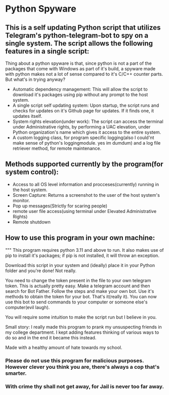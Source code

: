 # Python Spyware

## This is a self updating Python script that utilizes Telegram's python-telegram-bot to spy on a single system. The script allows the following features in a single script:

Thing about a python spyware is that, since python is not a part of the packages that come with Windows as part of it's build, a spyware made with python makes not a lot of sense compared to it's C/C++ counter parts. But what's in trying anyway?



- Automatic dependency management: This will allow the script to download it's packages using pip without any prompt to the host system.
- A single script self updating system: Upon startup, the script runs and checks for updates on it's Github page for updates. If it finds one, it updates itself.
- System rights elevation(under work): The script can access the terminal under Administrative rights, by performing a UAC elevation, under Python organization's name which gives it access to the entire system.
- A custom logging class, for program specific logging(also I could'nt make sense of python's loggingmodule. yes im dumdum) and a log file retriever method, for remote maintenance.



## Methods supported currently by the program(for system control):
- Access to all OS level information and procceses(currently) running in the host system.
- Screen Capture: Returns a screenshot to the user of the host system's monitor.
- Pop up messages(Strictly for scaring people)
- remote user file access(using terminal under Elevated Administrative Rights)
- Remote shutdown



## How to use this program in your own machine:
"""
This program requires python 3.11 and above to run. It also makes use of pip to install it's packages; if pip is not installed, it will throw an exception.

Download this script in your system and (ideally) place it in your Python folder and you're done!
Not really.

You need to change the token present in the file to your own telegram token. This is actually pretty easy.
Make a telegram account and then search for Bot Father. Follow the steps and make your own bot. Use it's methods to obtain the token for your bot.
That's it(really it). You can now use this bot to send commands to your computer or someone else's computer(evil laugh).

You will require some intuition to make the script run but I believe in you.

Small story: I really made this program to prank my unsuspecting friends in my college department. I kept adding features thinking of various ways to do so
and in the end it became this instead.

Made with a healthy amount of hate towards my school.

### Please do not use this program for malicious purposes. However clever you think you are, there's always a cop that's smarter. 
### With crime thy shall not get away, for Jail is never too far away.
